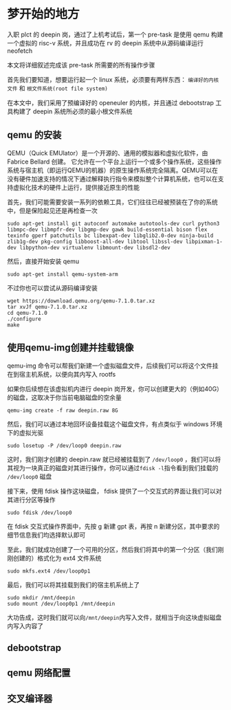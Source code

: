 
# 梦开始的地方

入职 plct 的 deepin 岗，通过了上机考试后，第一个 pre-task 是使用 qemu 构建一个虚拟的 risc-v 系统，并且成功在 rv 的 deepin 系统中从源码编译运行 neofetch 

本文将详细叙述完成该 pre-task 所需要的所有操作步骤 

首先我们要知道，想要运行起一个 linux 系统，必须要有两样东西： `编译好的内核文件` 和 `根文件系统(root file system)`

在本文中，我们采用了预编译好的 openeuler 的内核，并且通过 debootstrap 工具构建了 deepin 系统所必须的最小根文件系统

## qemu 的安装

QEMU（Quick EMUlator）是一个开源的、通用的模拟器和虚拟化软件，由 Fabrice Bellard 创建。 它允许在一个平台上运行一个或多个操作系统，这些操作系统与宿主机（即运行QEMU的机器）的原生操作系统完全隔离。QEMU可以在没有硬件加速支持的情况下通过解释执行指令来模拟整个计算机系统，也可以在支持虚拟化技术的硬件上运行，提供接近原生的性能

首先，我们可能需要安装一系列的依赖工具，它们往往已经被预装在了你的系统中，但是保险起见还是再检查一次

```shell
sudo apt-get install git autoconf automake autotools-dev curl python3 libmpc-dev libmpfr-dev libgmp-dev gawk build-essential bison flex texinfo gperf patchutils bc libexpat-dev libglib2.0-dev ninja-build zlib1g-dev pkg-config libboost-all-dev libtool libssl-dev libpixman-1-dev libpython-dev virtualenv libmount-dev libsdl2-dev

```

然后，直接开始安装 qemu

```shell
sudo apt-get install qemu-system-arm
```
不过你也可以尝试从源码编译安装

```shell
wget https://download.qemu.org/qemu-7.1.0.tar.xz
tar xvJf qemu-7.1.0.tar.xz
cd qemu-7.1.0
./configure
make
```

## 使用qemu-img创建并挂载镜像

qemu-img 命令可以帮我们新建一个虚拟磁盘文件，后续我们可以将这个文件挂在到宿主机系统，以便向其内写入 rootfs 

如果你后续想在该虚拟机内进行 deepin 岗开发，你可以创建更大的（例如40G）的磁盘，这取决于你当前电脑磁盘的空余量

```shell
qemu-img create -f raw deepin.raw 8G
```
然后，我们可以通过本地回环设备挂载这个磁盘文件，有点类似于 windows 环境下的虚拟光驱
```shell
sudo losetup -P /dev/loop0 deepin.raw
```
这时，我们刚才创建的 deepin.raw 就已经被挂载到了 `/dev/loop0` ，我们可以将其视为一块真正的磁盘对其进行操作，你可以通过`fdisk -l`指令看到我们挂载的 `/dev/loop0` 磁盘

接下来，使用 fdisk 操作这块磁盘， fdisk 提供了一个交互式的界面让我们可以对其进行分区等操作
```shell
sudo fdisk /dev/loop0
```
在 fdisk 交互式操作界面中，先按 g 新建 gpt 表，再按 n 新建分区，其中要求的细节信息我们均选择默认即可

至此，我们就成功创建了一个可用的分区，然后我们将其中的第一个分区（我们刚刚创建的）格式化为 ext4 文件系统
```shell
sudo mkfs.ext4 /dev/loop0p1
```
最后，我们可以将其挂载到我们的宿主机系统上了
```shell
sudo mkdir /mnt/deepin
sudo mount /dev/loop0p1 /mnt/deepin
```

大功告成，这时我们就可以向`/mnt/deepin`内写入文件，就相当于向这块虚拟磁盘内写入内容了


## debootstrap


## qemu 网络配置






## 交叉编译器
